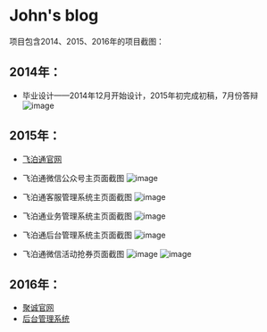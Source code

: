 # John's blog
项目包含2014、2015、2016年的项目截图：

 
## 2014年：

- 毕业设计——2014年12月开始设计，2015年初完成初稿，7月份答辩
![image](https://github.com/ifeng2016/blog/blob/master/2014/guet/projects/graduationDesign/screenshots/%E5%95%86%E5%9F%8E%E9%A6%96%E9%A1%B5%E6%95%88%E6%9E%9C%E5%9B%BE.png)

## 2015年：
* [飞泊通官网](http://www.feibotong.com/)

* 飞泊通微信公众号主页面截图
![image](https://github.com/ifeng2016/blog/blob/master/2015/Tianxingjia/projects/weixin/screenshots/parking.png)

* 飞泊通客服管理系统主页面截图
![image](https://github.com/ifeng2016/blog/blob/master/2015/Tianxingjia/projects/csbms/screenshots/index.png)

* 飞泊通业务管理系统主页面截图
![image](https://github.com/ifeng2016/blog/blob/master/2015/Tianxingjia/projects/txj-distributor/screenshots/index.png)

* 飞泊通后台管理系统主页面截图
![image](https://github.com/ifeng2016/blog/blob/master/2015/Tianxingjia/projects/txj-bms/screenshots/index.png)

* 飞泊通微信活动抢券页面截图
![image](https://github.com/ifeng2016/blog/blob/master/2015/Tianxingjia/projects/wx_activity/58tc/screenshots/index.png)
![image](https://github.com/ifeng2016/blog/blob/master/2015/Tianxingjia/projects/wx_activity/58tc/screenshots/result.png)

## 2016年：
* [聚诚官网](http://www.orange666.com/)
* [后台管理系统](https://github.com/ifeng2016/blog/blob/master/2016/Jucheng/projects/oms/screenshots/login.png)
